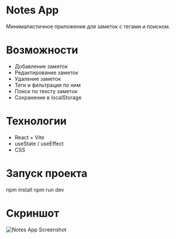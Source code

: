 # Notes App

Минималистичное приложение для заметок с тегами и поиском.  

# Возможности
- Добавление заметок
- Редактирование заметок
- Удаление заметок
- Теги и фильтрация по ним
- Поиск по тексту заметок
- Сохранение в localStorage

# Технологии
- React + Vite
- useState / useEffect
- CSS

# Запуск проекта
npm install
npm run dev

# Скриншот

![Notes App Screenshot](./assets/screenshots/screenshot.png)